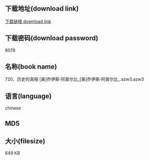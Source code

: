 ## 下载地址(download link)
[下载链接 download link](https://tutu365.netlify.app/?s=720%E3%80%81%E5%8E%86%E5%8F%B2%E7%9A%84%E7%9C%9F%E7%9B%B8+%5B%E7%BE%8E%5D%E4%B9%94%E4%BC%8A%E6%96%AF%C2%B7%E9%98%BF%E6%99%AE%E5%B0%94%E6%AF%94_%5B%E7%BE%8E%5D%E4%B9%94%E4%BC%8A%E6%96%AF%C2%B7%E9%98%BF%E6%99%AE%E5%B0%94%E6%AF%94_.azw3)

## 下载密码(download password)
8078

## 名称(book name)
720、历史的真相 [美]乔伊斯·阿普尔比_[美]乔伊斯·阿普尔比_.azw3.azw3

## 语言(language)
chinese

## MD5


## 大小(filesize)
649 KB
